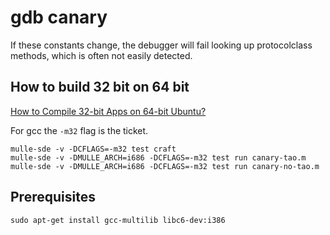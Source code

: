 # gdb canary

If these constants change, the debugger will fail looking up protocolclass
methods, which is often not easily detected.

## How to build 32 bit on 64 bit

[How to Compile 32-bit Apps on 64-bit Ubuntu?](//stackoverflow.com/questions/22355436/how-to-compile-32-bit-apps-on-64-bit-ubuntu)

For gcc the `-m32` flag is the ticket.

```
mulle-sde -v -DCFLAGS=-m32 test craft
mulle-sde -v -DMULLE_ARCH=i686 -DCFLAGS=-m32 test run canary-tao.m
mulle-sde -v -DMULLE_ARCH=i686 -DCFLAGS=-m32 test run canary-no-tao.m
```

## Prerequisites

```
sudo apt-get install gcc-multilib libc6-dev:i386
```